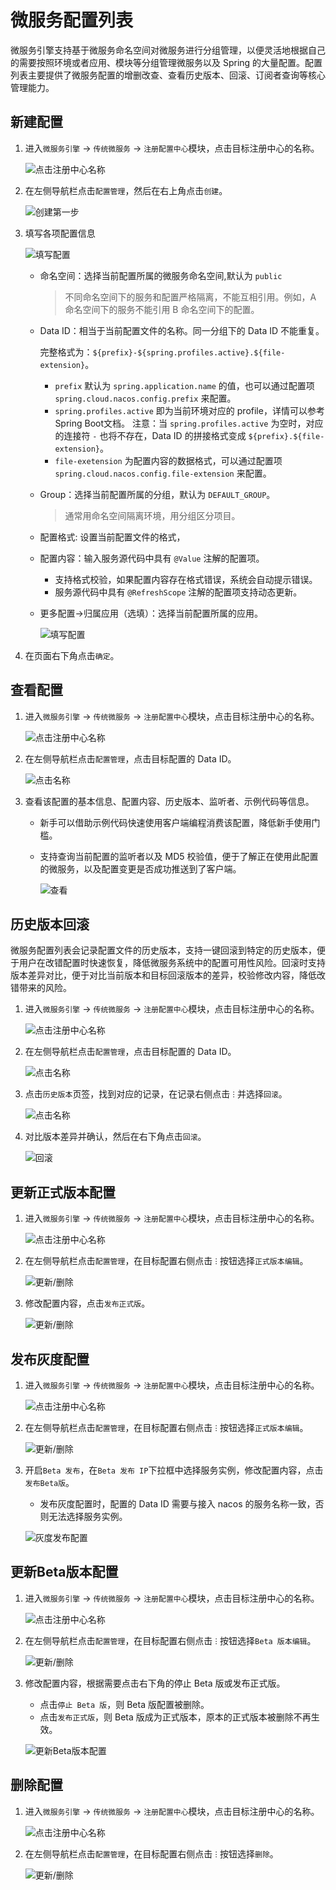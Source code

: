 # 微服务配置列表

微服务引擎支持基于微服务命名空间对微服务进行分组管理，以便灵活地根据自己的需要按照环境或者应用、模块等分组管理微服务以及 Spring 的大量配置。配置列表主要提供了微服务配置的增删改查、查看历史版本、回滚、订阅者查询等核心管理能力。

## 新建配置

1. 进入`微服务引擎` -> `传统微服务` -> `注册配置中心`模块，点击目标注册中心的名称。

    ![点击注册中心名称](https://docs.daocloud.io/daocloud-docs-images/docs/zh/docs/skoala/images/config01.png)

2. 在左侧导航栏点击`配置管理`，然后在右上角点击`创建`。

    ![创建第一步](https://docs.daocloud.io/daocloud-docs-images/docs/zh/docs/skoala/images/config02.png)

3. 填写各项配置信息

    ![填写配置](https://docs.daocloud.io/daocloud-docs-images/docs/zh/docs/skoala/images/config03.png)

    - 命名空间：选择当前配置所属的微服务命名空间,默认为 `public`

        > 不同命名空间下的服务和配置严格隔离，不能互相引用。例如，A 命名空间下的服务不能引用 B 命名空间下的配置。

    - Data ID：相当于当前配置文件的名称。同一分组下的 Data ID 不能重复。

        完整格式为：`${prefix}-${spring.profiles.active}.${file-extension}`。

        - `prefix` 默认为 `spring.application.name` 的值，也可以通过配置项 `spring.cloud.nacos.config.prefix` 来配置。
        - `spring.profiles.active` 即为当前环境对应的 profile，详情可以参考 Spring Boot文档。 注意：当 `spring.profiles.active` 为空时，对应的连接符 `-` 也将不存在，Data ID 的拼接格式变成 `${prefix}.${file-extension}`。
        - `file-exetension` 为配置内容的数据格式，可以通过配置项 `spring.cloud.nacos.config.file-extension` 来配置。

    - Group：选择当前配置所属的分组，默认为 `DEFAULT_GROUP`。

        > 通常用命名空间隔离环境，用分组区分项目。

    - 配置格式: 设置当前配置文件的格式，

    - 配置内容：输入服务源代码中具有 `@Value` 注解的配置项。

        - 支持格式校验，如果配置内容存在格式错误，系统会自动提示错误。
        - 服务源代码中具有 `@RefreshScope` 注解的配置项支持动态更新。

    - 更多配置->归属应用（选填）：选择当前配置所属的应用。

        ![填写配置](https://docs.daocloud.io/daocloud-docs-images/docs/zh/docs/skoala/images/config04.png)

4. 在页面右下角点击`确定`。

## 查看配置

1. 进入`微服务引擎` -> `传统微服务` -> `注册配置中心`模块，点击目标注册中心的名称。

    ![点击注册中心名称](https://docs.daocloud.io/daocloud-docs-images/docs/zh/docs/skoala/images/config01.png)

2. 在左侧导航栏点击`配置管理`，点击目标配置的 Data ID。

    ![点击名称](https://docs.daocloud.io/daocloud-docs-images/docs/zh/docs/skoala/images/config05.png)

3. 查看该配置的基本信息、配置内容、历史版本、监听者、示例代码等信息。

    - 新手可以借助示例代码快速使用客户端编程消费该配置，降低新手使用门槛。
    - 支持查询当前配置的监听者以及 MD5 校验值，便于了解正在使用此配置的微服务，以及配置变更是否成功推送到了客户端。

        ![查看](https://docs.daocloud.io/daocloud-docs-images/docs/zh/docs/skoala/images/config06.png)

## 历史版本回滚

微服务配置列表会记录配置文件的历史版本，支持一键回滚到特定的历史版本，便于用户在改错配置时快速恢复，降低微服务系统中的配置可用性风险。回滚时支持版本差异对比，便于对比当前版本和目标回滚版本的差异，校验修改内容，降低改错带来的风险。

1. 进入`微服务引擎` -> `传统微服务` -> `注册配置中心`模块，点击目标注册中心的名称。

    ![点击注册中心名称](https://docs.daocloud.io/daocloud-docs-images/docs/zh/docs/skoala/images/config01.png)

2. 在左侧导航栏点击`配置管理`，点击目标配置的 Data ID。

    ![点击名称](https://docs.daocloud.io/daocloud-docs-images/docs/zh/docs/skoala/images/config05.png)

3. 点击`历史版本`页签，找到对应的记录，在记录右侧点击 `ⵗ` 并选择`回滚`。

    ![点击名称](https://docs.daocloud.io/daocloud-docs-images/docs/zh/docs/skoala/images/config07.png)

4. 对比版本差异并确认，然后在右下角点击`回滚`。

    ![回滚](https://docs.daocloud.io/daocloud-docs-images/docs/zh/docs/skoala/images/config08.png)

## 更新正式版本配置

1. 进入`微服务引擎` -> `传统微服务` -> `注册配置中心`模块，点击目标注册中心的名称。

    ![点击注册中心名称](https://docs.daocloud.io/daocloud-docs-images/docs/zh/docs/skoala/images/config01.png)

2. 在左侧导航栏点击`配置管理`，在目标配置右侧点击 `ⵗ` 按钮选择`正式版本编辑`。

    ![更新/删除](https://docs.daocloud.io/daocloud-docs-images/docs/zh/docs/skoala/images/config09.png)

3. 修改配置内容，点击`发布正式版`。

    ![更新/删除](https://docs.daocloud.io/daocloud-docs-images/docs/zh/docs/skoala/images/config10.png)

## 发布灰度配置

1. 进入`微服务引擎` -> `传统微服务` -> `注册配置中心`模块，点击目标注册中心的名称。

    ![点击注册中心名称](https://docs.daocloud.io/daocloud-docs-images/docs/zh/docs/skoala/images/config01.png)

2. 在左侧导航栏点击`配置管理`，在目标配置右侧点击 `ⵗ` 按钮选择`正式版本编辑`。

    ![更新/删除](https://docs.daocloud.io/daocloud-docs-images/docs/zh/docs/skoala/images/config09.png)

3. 开启`Beta 发布`，在`Beta 发布 IP`下拉框中选择服务实例，修改配置内容，点击`发布Beta版`。

    - 发布灰度配置时，配置的 Data ID 需要与接入 nacos 的服务名称一致，否则无法选择服务实例。

    ![灰度发布配置](https://docs.daocloud.io/daocloud-docs-images/docs/zh/docs/skoala/images/config11.png)

## 更新Beta版本配置

1. 进入`微服务引擎` -> `传统微服务` -> `注册配置中心`模块，点击目标注册中心的名称。

    ![点击注册中心名称](https://docs.daocloud.io/daocloud-docs-images/docs/zh/docs/skoala/images/config01.png)

2. 在左侧导航栏点击`配置管理`，在目标配置右侧点击 `ⵗ` 按钮选择`Beta 版本编辑`。

    ![更新/删除](https://docs.daocloud.io/daocloud-docs-images/docs/zh/docs/skoala/images/config12.png)

3. 修改配置内容，根据需要点击右下角的停止 Beta 版或发布正式版。

    - 点击`停止 Beta 版`，则 Beta 版配置被删除。
    - 点击`发布正式版`，则 Beta 版成为正式版本，原本的正式版本被删除不再生效。

    ![更新Beta版本配置](https://docs.daocloud.io/daocloud-docs-images/docs/zh/docs/skoala/images/config13.png)

## 删除配置

1. 进入`微服务引擎` -> `传统微服务` -> `注册配置中心`模块，点击目标注册中心的名称。

    ![点击注册中心名称](https://docs.daocloud.io/daocloud-docs-images/docs/zh/docs/skoala/images/config01.png)

2. 在左侧导航栏点击`配置管理`，在目标配置右侧点击 `ⵗ` 按钮选择`删除`。

    ![更新/删除](https://docs.daocloud.io/daocloud-docs-images/docs/zh/docs/skoala/images/config09.png)
